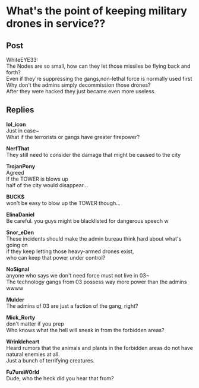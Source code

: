 # What's the point of keeping military drones in service??
## Post
WhiteEYE33:<br>
The Nodes are so small, how can they let those missiles be flying back and forth?<br>
Even if they're suppressing the gangs,non-lethal force is normally used first<br>
Why don't the admins simply decommission those drones?<br>
After they were hacked they just became even more useless.
## Replies
**lol_icon**<br>
Just in case~<br>
What if the terrorists or gangs have greater firepower?

**NerfThat**<br>
They still need to consider the damage that might be caused to the city

**TrojanPony**<br>
Agreed<br>
If the TOWER is blows up<br>
half of the city would disappear...

**BUCK$**<br>
won't be easy to blow up the TOWER though...

**ElinaDaniel**<br>
Be careful. you guys might be blacklisted for dangerous speech w

**Snor_eDen**<br>
These incidents should make the admin bureau think hard about what's going on<br>
if they keep letting those heavy-armed drones exist, <br>
who can keep that power under control?

**NoSignal**<br>
anyone who says we don't need force must not live in 03~<br>
The technology gangs from 03 possess way more power than the admins wwww

**Mulder**<br>
The admins of 03 are just a faction of the gang, right?

**Mick_Rorty**<br>
don't matter if you prep<br>
Who knows what the hell will sneak in from the forbidden areas?

**Wrinkleheart**<br>
Heard rumors that the animals and plants in the forbidden areas do not have natural enemies at all.<br>
Just a bunch of terrifying creatures.

**Fu7ureW0rld**<br>
Dude, who the heck did you hear that from?


